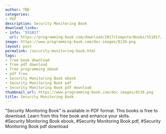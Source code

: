 ```yaml
---
author: TBD
categories:
- PDF
description: Security Monitoring Book
download_links:
- info: '551017'
  url: https://programming-book.com/download/2017/ComputerBooks/551017/Security Monitoring.pdf
image: https://www.programming-book.com/doc-images/8139.png
layout: post
permalink: /security-monitoring-book.html
tags:
- free book download
- free pdf download
- free programming ebook
- pdf free
- Security Monitoring Book ebook
- Security Monitoring Book pdf
- Security Monitoring Book pdf download
thumbnail_url: https://www.programming-book.com/doc-images/8139.png
title: Security Monitoring Book
---
```


 
<div class="item-desc text-justify">
  "Security Monitoring Book" is available in PDF format. This books is free to download. Learn from this free book and enhance your skills.
  <br>
  #Security Monitoring Book ebook, #Security Monitoring Book pdf, #Security Monitoring Book pdf download
</div>